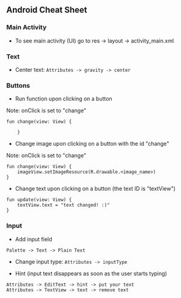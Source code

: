 ## Android Cheat Sheet

### Main Activity

* To see main activity (UI) go to res -> layout -> activity_main.xml

### Text

* Center text: `Attributes -> gravity -> center`

### Buttons

* Run function upon clicking on a button

Note: onClick is set to "change"

```
fun change(view: View) {

    }
```

* Change image upon clicking on a button with the id "change"

Note: onClick is set to "change"

```
fun change(view: View) {
    imageView.setImageResource(R.drawable.<image_name>)
}
```

* Change text upon clicking on a button (the text ID is "textView")

```
fun update(view: View) {
    textView.text = "text changed! :)"
}
```

### Input

* Add input field

```
Palette -> Text -> Plain Text
```

* Change input type: `Attributes -> inputType`

* Hint (input text disappears as soon as the user starts typing)

```
Attributes -> EditText -> hint -> put your text
Attributes -> TextView -> text -> remove text
```
